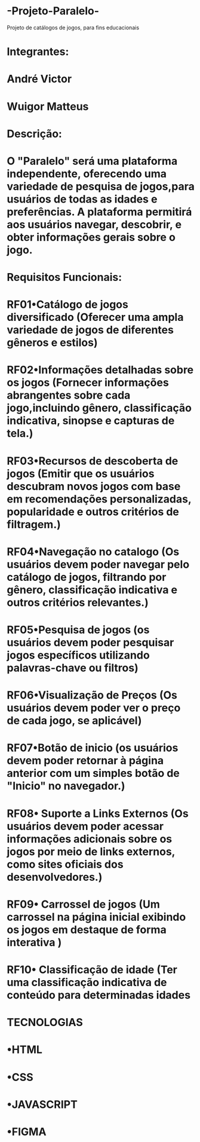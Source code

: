 # -Projeto-Paralelo-
Projeto de catálogos de jogos, para fins educacionais 
#
# Integrantes: 
# André Victor
# Wuigor Matteus
#
# Descrição:
# O "Paralelo" será uma plataforma independente, oferecendo uma variedade de pesquisa de jogos,para usuários de todas as idades e preferências. A plataforma permitirá aos usuários navegar, descobrir, e obter informações gerais sobre o jogo.
#
#
# Requisitos Funcionais:
#
#
# RF01•Catálogo de jogos diversificado (Oferecer uma ampla variedade de jogos de diferentes gêneros e estilos)
#
# RF02•Informações detalhadas sobre os jogos (Fornecer informações abrangentes sobre cada jogo,incluindo gênero, classificação indicativa, sinopse e capturas de tela.)
#
# RF03•Recursos de descoberta de jogos (Emitir que os usuários descubram novos jogos com base em recomendações personalizadas, popularidade e outros critérios de filtragem.)
#
# RF04•Navegação no catalogo (Os usuários devem poder navegar pelo catálogo de jogos, filtrando por gênero, classificação indicativa e outros critérios relevantes.)
#
# RF05•Pesquisa de jogos (os usuários devem poder pesquisar jogos específicos utilizando palavras-chave ou filtros)
#
# RF06•Visualização de Preços (Os usuários devem poder ver o preço de cada jogo, se aplicável)
#
# RF07•Botão de inicio (os usuários devem poder retornar à página anterior com um simples botão de "Inicio" no navegador.)
#
# RF08• Suporte a Links Externos (Os usuários devem poder acessar informações adicionais sobre os jogos por meio de links externos, como sites oficiais dos desenvolvedores.)
#
# RF09• Carrossel de jogos (Um carrossel na página inicial exibindo os jogos em destaque de forma interativa )
#
# RF10• Classificação de idade (Ter uma classificação indicativa de conteúdo para determinadas idades 
#
#
# TECNOLOGIAS
#
# •HTML
# •CSS
# •JAVASCRIPT
# •FIGMA
